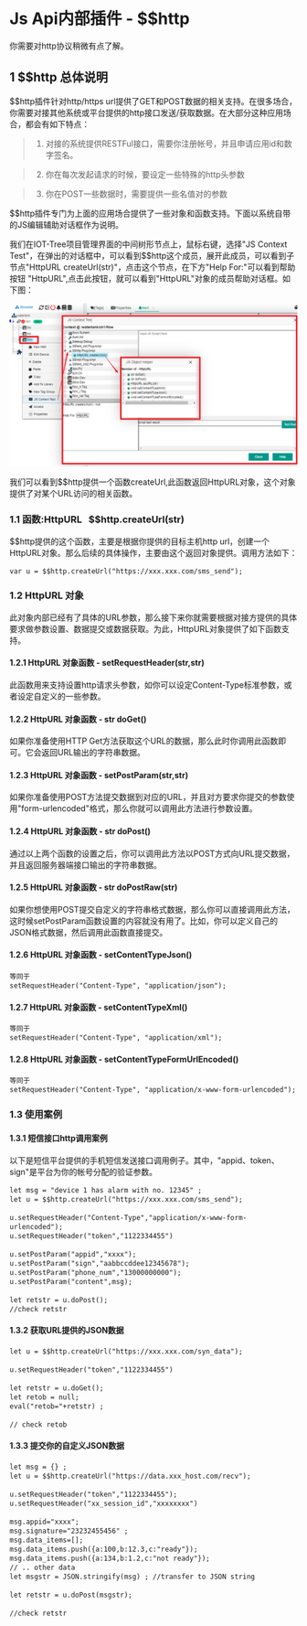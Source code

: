 Js Api内部插件 - \$$http
==

你需要对http协议稍微有点了解。

## 1 \$$http 总体说明


\$$http插件针对http/https url提供了GET和POST数据的相关支持。在很多场合，你需要对接其他系统或平台提供的http接口发送/获取数据。在大部分这种应用场合，都会有如下特点：

> 1. 对接的系统提供RESTFul接口，需要你注册帐号，并且申请应用id和数字签名。

> 2. 你在每次发起请求的时候，要设定一些特殊的http头参数

> 3. 你在POST一些数据时，需要提供一些名值对的参数

\$$http插件专门为上面的应用场合提供了一些对象和函数支持。下面以系统自带的JS编辑辅助对话框作为说明。

我们在IOT-Tree项目管理界面的中间树形节点上，鼠标右键，选择"JS Context Test"，在弹出的对话框中，可以看到\$$http这个成员，展开此成员，可以看到子节点"HttpURL createUrl(str)"，点击这个节点，在下方"Help For:"可以看到帮助按钮 "HttpURL",点击此按钮，就可以看到"HttpURL"对象的成员帮助对话框。如下图：



<img src="../img/js/j015.png">


我们可以看到\$$http提供一个函数createUrl,此函数返回HttpURL对象，这个对象提供了对某个URL访问的相关函数。



### 1.1 函数:HttpURL &nbsp;&nbsp;\$$http.createUrl(str)


\$$http提供的这个函数，主要是根据你提供的目标主机http url，创建一个HttpURL对象。那么后续的具体操作，主要由这个返回对象提供。调用方法如下：



```
var u = $$http.createUrl("https://xxx.xxx.com/sms_send");
```

### 1.2 HttpURL 对象


此对象内部已经有了具体的URL参数，那么接下来你就需要根据对接方提供的具体要求做参数设置、数据提交或数据获取。为此，HttpURL对象提供了如下函数支持。



#### 1.2.1 HttpURL 对象函数 - setRequestHeader(str,str)

此函数用来支持设置http请求头参数，如你可以设定Content-Type标准参数，或者设定自定义的一些参数。



#### 1.2.2 HttpURL 对象函数 - str doGet()

如果你准备使用HTTP Get方法获取这个URL的数据，那么此时你调用此函数即可。它会返回URL输出的字符串数据。



#### 1.2.3 HttpURL 对象函数 - setPostParam(str,str)

如果你准备使用POST方法提交数据到对应的URL，并且对方要求你提交的参数使用"form-urlencoded"格式，那么你就可以调用此方法进行参数设置。



#### 1.2.4 HttpURL 对象函数 - str doPost()

通过以上两个函数的设置之后，你可以调用此方法以POST方式向URL提交数据，并且返回服务器端接口输出的字符串数据。



#### 1.2.5 HttpURL 对象函数 - str doPostRaw(str)


如果你想使用POST提交自定义的字符串格式数据，那么你可以直接调用此方法，这时候setPostParam函数设置的内容就没有用了。比如，你可以定义自己的JSON格式数据，然后调用此函数直接提交。



#### 1.2.6 HttpURL 对象函数 - setContentTypeJson()
```
等同于
setRequestHeader("Content-Type", "application/json");
```

#### 1.2.7 HttpURL 对象函数 - setContentTypeXml()
```
等同于
setRequestHeader("Content-Type", "application/xml");
```

#### 1.2.8 HttpURL 对象函数 - setContentTypeFormUrlEncoded()
```
等同于
setRequestHeader("Content-Type", "application/x-www-form-urlencoded");
```

### 1.3 使用案例

#### 1.3.1 短信接口http调用案例


以下是短信平台提供的手机短信发送接口调用例子。其中，"appid、token、sign"是平台为你的帐号分配的验证参数。



```
let msg = "device 1 has alarm with no. 12345" ;
let u = $$http.createUrl("https://xxx.xxx.com/sms_send");

u.setRequestHeader("Content-Type","application/x-www-form-urlencoded");
u.setRequestHeader("token","1122334455")

u.setPostParam("appid","xxxx");
u.setPostParam("sign","aabbccddee12345678");
u.setPostParam("phone_num","13000000000");
u.setPostParam("content",msg);

let retstr = u.doPost();
//check retstr

```

#### 1.3.2 获取URL提供的JSON数据

```
let u = $$http.createUrl("https://xxx.xxx.com/syn_data");

u.setRequestHeader("token","1122334455")

let retstr = u.doGet();
let retob = null;
eval("retob="+retstr) ;

// check retob

```

#### 1.3.3 提交你的自定义JSON数据


```
let msg = {} ;
let u = $$http.createUrl("https://data.xxx_host.com/recv");

u.setRequestHeader("token","1122334455");
u.setRequestHeader("xx_session_id","xxxxxxxx")

msg.appid="xxxx";
msg.signature="23232455456" ;
msg.data_items=[];
msg.data_items.push({a:100,b:12.3,c:"ready"});
msg.data_items.push({a:134,b:1.2,c:"not ready"});
// .. other data
let msgstr = JSON.stringify(msg) ; //transfer to JSON string

let retstr = u.doPost(msgstr);

//check retstr

```

